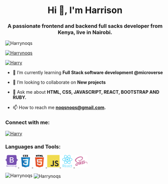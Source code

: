 <h1 align="center">Hi 👋, I'm Harrison</h1>
<h3 align="center">A passionate frontend and backend full sacks developer from Kenya, live in Nairobi.</h3>

<p align="left"> <img src="https://komarev.com/ghpvc/?username=Harrynoqs&label=Profile%20views&color=0e75b6&style=flat" alt="Harrynoqs" /> </p>

<p align="left"> <a href="https://github.com/ryo-ma/github-profile-trophy"><img src="https://github-profile-trophy.vercel.app/?username=Harrynoqs" alt="Harrynoqs" /></a> </p>

<p align="left"> <a href="https://twitter.com/noqsnoq1" target="blank"><img src="https://img.shields.io/twitter/follow/noqsnoq1?logo=twitter&style=for-the-badge" alt="Harry" /></a> </p>

- 🌱 I’m currently learning **Full Stack software development @microverse**

- 👯 I’m looking to collaborate on **New projects**

- 💬 Ask me about **HTML, CSS, JAVASCRIPT, REACT, BOOTSTRAP AND RUBY.**

- 📫 How to reach me **noqsnoqs@gmail.com.**

<h3 align="left">Connect with me:</h3>
<p align="left"><a href="https://twitter.com/noqsnoq1" target="blank"><img src="https://img.shields.io/twitter/follow/noqsnoq1?logo=twitter&style=for-the-badge" alt="Harry" /></a>
</p>

<h3 align="left">Languages and Tools:</h3>
<p align="left"> <a href="https://getbootstrap.com" target="_blank" rel="noreferrer"> <img src="https://raw.githubusercontent.com/devicons/devicon/master/icons/bootstrap/bootstrap-plain-wordmark.svg" alt="bootstrap" width="40" height="40"/> </a> <a href="https://www.w3schools.com/css/" target="_blank" rel="noreferrer"> <img src="https://raw.githubusercontent.com/devicons/devicon/master/icons/css3/css3-original-wordmark.svg" alt="css3" width="40" height="40"/> </a> <a href="https://www.w3.org/html/" target="_blank" rel="noreferrer"> <img src="https://raw.githubusercontent.com/devicons/devicon/master/icons/html5/html5-original-wordmark.svg" alt="html5" width="40" height="40"/> </a> <a href="https://developer.mozilla.org/en-US/docs/Web/JavaScript" target="_blank" rel="noreferrer"> <img src="https://raw.githubusercontent.com/devicons/devicon/master/icons/javascript/javascript-original.svg" alt="javascript" width="40" height="40"/> </a> </a> <a href="https://reactjs.org/" target="_blank" rel="noreferrer"> <img src="https://raw.githubusercontent.com/devicons/devicon/master/icons/react/react-original-wordmark.svg" alt="react" width="40" height="40"/> </a> </a> <a href="https://sass-lang.com" target="_blank" rel="noreferrer"> <img src="https://raw.githubusercontent.com/devicons/devicon/master/icons/sass/sass-original.svg" alt="sass" width="40" height="40"/> </a> </p>

<p><img align="left" src="https://github-readme-stats.vercel.app/api/top-langs?username=Harrynoqs&show_icons=true&locale=en&layout=compact" alt="Harrynoqs" /></p>

<p>&nbsp;<img align="center" src="https://github-readme-stats.vercel.app/api?username=Harrynoqs&show_icons=true&locale=en" alt="Harrynoqs" /></p>

<p><img align="center" src="https://github-readme-streak-stats.herokuapp.com/?user=e

